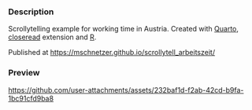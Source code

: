 ### Description

Scrollytelling example for working time in Austria. Created with [Quarto](https://quarto.org), [closeread](https://closeread.netlify.app) extension and [R](https://www.r-project.org). 

Published at https://mschnetzer.github.io/scrollytell_arbeitszeit/

### Preview 

https://github.com/user-attachments/assets/232baf1d-f2ab-42cd-b9fa-1bc91cfd9ba8
